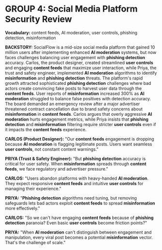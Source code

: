 # GROUP 4: Social Media Platform Security Review

**Vocabulary:** content feeds, AI moderation, user controls, phishing detection, misinformation

**BACKSTORY:** SocialFlow is a mid-size social media platform that gained 10 million users after implementing enhanced **AI moderation** systems, but now faces challenges balancing user engagement with **phishing detection** accuracy. Carlos, the product designer, created streamlined **user controls** and engaging **content feeds** that maximize user interaction, while Priya, the trust and safety engineer, implemented **AI moderation** algorithms to identify **misinformation** and **phishing detection** threats. The platform's rapid growth attracted sophisticated **phishing detection** challenges where bad actors create convincing fake posts to harvest user data through the **content feeds**. User reports of **misinformation** increased 300% as **AI moderation** struggled to balance false positives with detection accuracy. The board demanded an emergency review after a major advertiser threatened contract cancellation due to brand safety concerns about **misinformation** in **content feeds**. Carlos argues that overly aggressive **AI moderation** hurts engagement metrics, while Priya insists that **phishing detection** and **misinformation** filtering require stricter **user controls** even if it impacts the **content feeds** experience.

**CARLOS (Product Designer):** "Our **content feeds** engagement is dropping because **AI moderation** is flagging legitimate posts. Users want seamless **user controls**, not constant content warnings."

**PRIYA (Trust & Safety Engineer):** "But **phishing detection** accuracy is critical for user safety. When **misinformation** spreads through **content feeds**, we face regulatory and advertiser pressure."

**CARLOS:** "Users abandon platforms with heavy-handed **AI moderation**. They expect responsive **content feeds** and intuitive **user controls** for managing their experience."

**PRIYA:** "**Phishing detection** algorithms need tuning, but removing safeguards lets bad actors exploit **content feeds** to spread **misinformation** more effectively."

**CARLOS:** "So we can't have engaging **content feeds** because of **phishing detection** paranoia? Even basic **user controls** become friction points?"

**PRIYA:** "When **AI moderation** can't distinguish between engagement and manipulation, every viral post becomes a potential **misinformation** vector. That's the challenge of scale."
